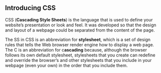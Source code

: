 ## **Introducing CSS**

CSS \(**Cascading Style Sheets**\) is the language that is used to define your website’s presentation or look and feel. It was developed so that the design and layout of a webpage could be separated from the content of the page.

The SS in CSS is an abbreviation for **stylesheet**, which is a set of design rules that tells the Web browser render engine how to display a web page. The C is an abbreviation for c**ascading** because, although the browser follows its own default stylesheet, stylesheets that you create can redefine and override the browser’s and other stylesheets that you include in your webpage \(even your own\) in the order that you include them.

  


